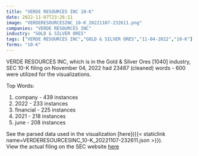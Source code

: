 ```yaml
---
title: "VERDE RESOURCES INC 10-K"
date: 2022-11-07T23:26:11
image: "VERDERESOURCESINC_10-K_20221107-232611.png"
companies: "VERDE RESOURCES INC"
industry: "GOLD & SILVER ORES"
tags: ["VERDE RESOURCES INC","GOLD & SILVER ORES","11-04-2022","10-K"]
forms: "10-K"
---
```

VERDE RESOURCES INC, which is in the Gold & Silver Ores [1040] industry, SEC 10-K filing on November 04, 2022 had 23487 (cleaned) words - 600 were utilized for the visualizations.

Top Words:
1. company - 439 instances
2. 2022 - 233 instances
3. financial - 225 instances
4. 2021 - 218 instances
5. june - 208 instances


See the parsed data used in the visualization [here]({{< staticlink name=VERDERESOURCESINC_10-K_20221107-232611.json >}}).  
View the actual filing on the SEC website [here](https://www.sec.gov/Archives/edgar/data/1506929/0001640334-22-002348.txt)